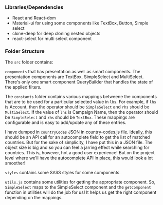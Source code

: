 ### Libraries/Dependencies

* React and React-dom
* Material-ui for using some components like TextBox, Button, Simple select
* clone-deep for deep cloning nested objects
* react-select for multi select component

### Folder Structure

The `src` folder contains:

`components` that has presentation as well as smart components. The presentation components are TextBox, SimpleSelect and MultiSelect. There's only one smart component QueryBuilder that handles the state of the applied filters.

The `constants` folder contains various mappings betweene the components that are to be used for a particular selected value in `lhs`. For example, if `lhs` is Account, then the operator should be `SimpleSelect` and `rhs` should be `MultiSelect`. If the value of `lhs` is Campaign Name, then the operator should be `SimpleSelect` and `rhs` should be `TextBox`. These mappings are configurable and is easy to add/update any of these entries.

I have dumped in `countryCodes` JSON in country-codes.js file. Ideally, this should be an API call for an autocomplete field to get the list of matched countries. But for the sake of simplicity, I have put this in a JSON file. The object size is big and so you can feel a jarring effect while searching for countries. This is, however, hot a good user experience! But on the project level where we'll have the autocomplete API in place, this would look a lot smoother!

`styles` contains some SASS styles for some components.

`utils.js` contains some utilities for getting the appropriate component. So, `SimpleSelect` maps to the SimpleSelect component and the `getComponent` function in utilities will do the job for us! It helps us get the right component depending on the mappings.
